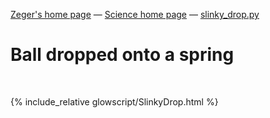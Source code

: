 [Zeger's home page](https://www.hendrikse.name/) &mdash; [Science home page](https://www.hendrikse.name/science/) &mdash; [slinky_drop.py](glowscript/slinky_drop.html)

# Ball dropped onto a spring
<div class="header_line"><br/></div>

{% include_relative glowscript/SlinkyDrop.html %}
